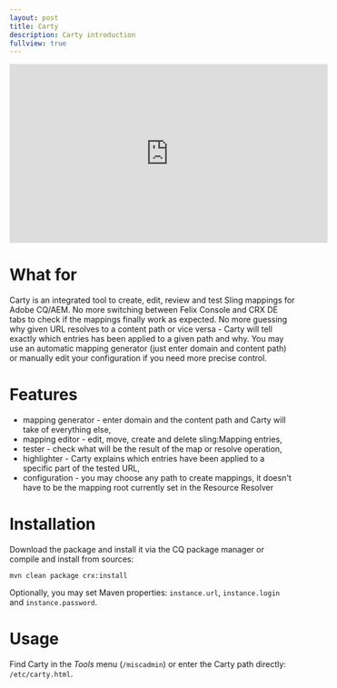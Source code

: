 ```yaml
---
layout: post
title: Carty
description: Carty introduction
fullview: true
---
```


<iframe width="560" height="315" src="https://www.youtube.com/embed/I4M1jDwcJA4?autoplay=1" frameborder="0" allowfullscreen></iframe>

# What for

Carty is an integrated tool to create, edit, review and test Sling mappings for Adobe CQ/AEM. No more switching between Felix Console and CRX DE tabs to check if the mappings finally work as expected. No more guessing why given URL resolves to a content path or vice versa - Carty will tell exactly which entries has been applied to a given path and why. You may use an automatic mapping generator (just enter domain and content path) or manually edit your configuration if you need more precise control.

# Features

* mapping generator - enter domain and the content path and Carty will take of everything else,
* mapping editor - edit, move, create and delete sling:Mapping entries,
* tester - check what will be the result of the map or resolve operation,
* highlighter - Carty explains which entries have been applied to a specific part of the tested URL,
* configuration - you may choose any path to create mappings, it doesn't have to be the mapping root currently set in the Resource Resolver

# Installation

Download the package and install it via the CQ package manager or compile and install from sources:

    mvn clean package crx:install

Optionally, you may set Maven properties: `instance.url`, `instance.login` and `instance.password`.

# Usage

Find Carty in the *Tools* menu (`/miscadmin`) or enter the Carty path directly: `/etc/carty.html`.
